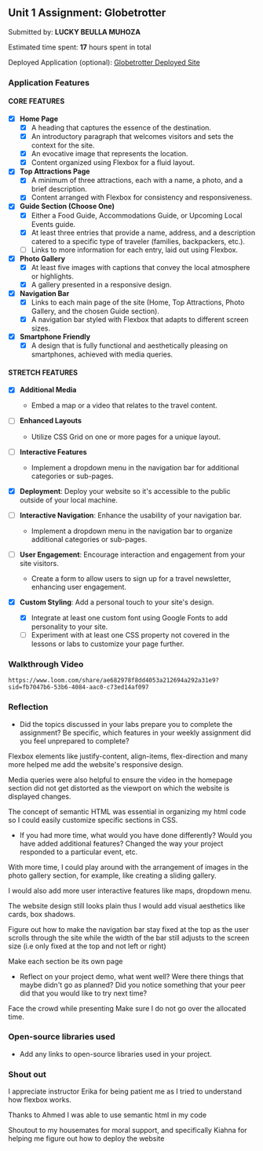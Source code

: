 ## Unit 1 Assignment: Globetrotter

Submitted by: **LUCKY BEULLA MUHOZA**

Estimated time spent: **17** hours spent in total

Deployed Application (optional): [Globetrotter Deployed Site](ADD_LINK_HERE)

### Application Features

#### CORE FEATURES

- [X] **Home Page**
  - [X] A heading that captures the essence of the destination.
  - [X] An introductory paragraph that welcomes visitors and sets the context for the site.
  - [X] An evocative image that represents the location.
  - [X] Content organized using Flexbox for a fluid layout.

- [X] **Top Attractions Page**
  - [X] A minimum of three attractions, each with a name, a photo, and a brief description.
  - [X] Content arranged with Flexbox for consistency and responsiveness.

- [X] **Guide Section (Choose One)**
  - [X] Either a Food Guide, Accommodations Guide, or Upcoming Local Events guide.
  - [X] At least three entries that provide a name, address, and a description catered to a specific type of traveler (families, backpackers, etc.).
  - [ ] Links to more information for each entry, laid out using Flexbox.

- [X] **Photo Gallery**
  - [X] At least five images with captions that convey the local atmosphere or highlights.
  - [X] A gallery presented in a responsive design.

- [X] **Navigation Bar**
  - [X] Links to each main page of the site (Home, Top Attractions, Photo Gallery, and the chosen Guide section).
  - [X] A navigation bar styled with Flexbox that adapts to different screen sizes.  

- [X] **Smartphone Friendly**
  - [X] A design that is fully functional and aesthetically pleasing on smartphones, achieved with media queries.

#### STRETCH FEATURES

- [X] **Additional Media**
  - Embed a map or a video that relates to the travel content.

- [ ] **Enhanced Layouts**
  - Utilize CSS Grid on one or more pages for a unique layout.

- [ ] **Interactive Features**
  - Implement a dropdown menu in the navigation bar for additional categories or sub-pages.

- [X] **Deployment**: Deploy your website so it's accessible to the public outside of your local machine. 

- [ ] **Interactive Navigation**: Enhance the usability of your navigation bar.
  - Implement a dropdown menu in the navigation bar to organize additional categories or sub-pages.

- [ ] **User Engagement**: Encourage interaction and engagement from your site visitors.
  - Create a form to allow users to sign up for a travel newsletter, enhancing user engagement.

- [X] **Custom Styling**: Add a personal touch to your site's design.
  - [X] Integrate at least one custom font using Google Fonts to add personality to your site.
  - [ ] Experiment with at least one CSS property not covered in the lessons or labs to customize your page further.

### Walkthrough Video

`https://www.loom.com/share/ae682978f8dd4053a212694a292a31e9?sid=fb7047b6-53b6-4084-aac0-c73ed14af097`

### Reflection

* Did the topics discussed in your labs prepare you to complete the assignment? Be specific, which features in your weekly assignment did you feel unprepared to complete?

Flexbox elements like justify-content, align-items, flex-direction and many more helped me add the website's responsive design. 

Media queries were also helpful to ensure the video in the homepage section did not get distorted as the viewport on which the website is displayed changes.

The concept of semantic HTML was essential in organizing my html code so I could easily customize specific sections in CSS.

* If you had more time, what would you have done differently? Would you have added additional features? Changed the way your project responded to a particular event, etc.

With more time, I could play around with the arrangement of images in the photo gallery section, for example, like creating a sliding gallery.

I would also add more user interactive features like maps, dropdown menu.

The website design still looks plain thus I would add visual aesthetics like cards, box shadows.

Figure out how to make the navigation bar stay fixed at the top as the user scrolls through the site while the width of the bar still adjusts to the screen size (i.e only fixed at the top and not left or right)

Make each section be its own page


* Reflect on your project demo, what went well? Were there things that maybe didn't go as planned? Did you notice something that your peer did that you would like to try next time?

Face the crowd while presenting
Make sure I do not go over the allocated time.

### Open-source libraries used

- Add any links to open-source libraries used in your project.

### Shout out

I appreciate instructor Erika for being patient me as I tried to understand how flexbox works. 

Thanks to Ahmed I was able to use semantic html in my code

Shoutout to my housemates for moral support, and specifically Kiahna for helping me figure out how to deploy the website


